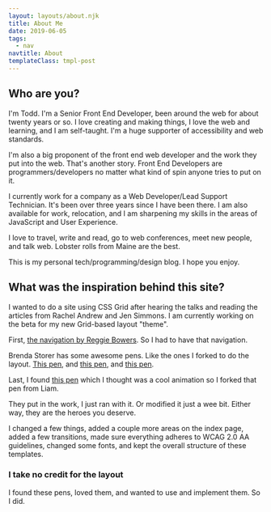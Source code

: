 ```yaml
---
layout: layouts/about.njk
title: About Me
date: 2019-06-05
tags:
  - nav
navtitle: About
templateClass: tmpl-post
---
```

## Who are you&quest;

I'm Todd. I'm a Senior Front End Developer, been around the web for about twenty years or so. I love creating and making things, I love the web and learning, and I am self-taught. I'm a huge supporter of accessibility and web standards.

I'm also a big proponent of the front end web developer and the work they put into the web. That's another story. Front End Developers are programmers/developers no matter what kind of spin anyone tries to put on it.

I currently work for a company as a Web Developer/Lead Support Technician. It's been over three years since I have been there. I am also available for work, relocation, and I am sharpening my skills in the areas of JavaScript and User Experience.

I love to travel, write and read, go to web conferences, meet new people, and talk web. Lobster rolls from Maine are the best.

This is my personal tech/programming/design blog. I hope you enjoy.

## What was the inspiration behind this site&quest;

I wanted to do a site using CSS Grid after hearing the talks and reading the articles from Rachel Andrew and Jen Simmons. I am currently working on the beta for my new Grid-based layout "theme".

First, [the navigation by Reggie Bowers](https://codepen.io/bowersrd/#). So I had to have that navigation.

Brenda Storer has some awesome pens. Like the ones I forked to do the layout. [This pen](https://codepen.io/brendamarienyc/pen/oZMxOY), and [this pen](https://codepen.io/brendamarienyc/pen/BRyQzg), and [this pen](https://codepen.io/brendamarienyc/pen/VXKrqL).

Last, I found [this pen](https://codepen.io/liamj/pen/yrEXNx) which I thought was a cool animation so I forked that pen from Liam.

They put in the work, I just ran with it. Or modified it just a wee bit. Either way, they are the heroes you deserve.

I changed a few things, added a couple more areas on the index page, added a few transitions, made sure everything adheres to WCAG 2.0 AA guidelines, changed some fonts, and kept the overall structure of these templates.

### I take no credit for the layout

I found these pens, loved them, and wanted to use and implement them. So I did.
